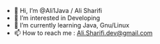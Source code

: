 
- 👋 Hi, I’m @Ali1Java / Ali Sharifi
- 👀 I’m interested in Developing
- 🌱 I’m currently learning Java, Gnu/Linux
- 📫 How to reach me : Ali.Sharifi.dev@gmail.com

<!---
Ali1Java/Ali1Java is a ✨ special ✨ repository because its `README.md` (this file) appears on your GitHub profile.
You can click the Preview link to take a look at your changes.
--->

<!--
**Ali1Java/Ali1Java** is a ✨ _special_ ✨ repository because its `README.md` (this file) appears on your GitHub profile.

Here are some ideas to get you started:

- 🔭 I’m currently working on ...
- 🌱 I’m currently learning ...
- 👯 I’m looking to collaborate on ...
- 🤔 I’m looking for help with ...
- 💬 Ask me about ...
- 📫 How to reach me: ...
- 😄 Pronouns: ...
- ⚡ Fun fact: ...
-->
